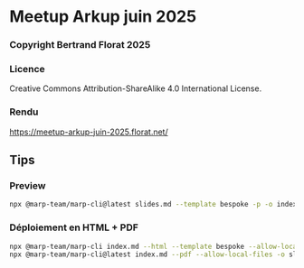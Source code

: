 # Meetup Arkup juin 2025

### Copyright Bertrand Florat 2025

### Licence
Creative Commons Attribution-ShareAlike 4.0 International License.

### Rendu
https://meetup-arkup-juin-2025.florat.net/

## Tips

### Preview

```bash
npx @marp-team/marp-cli@latest slides.md --template bespoke -p -o index.html
```

### Déploiement en HTML + PDF

```bash
npx @marp-team/marp-cli index.md --html --template bespoke --allow-local-files -o index.html && \
npx @marp-team/marp-cli@latest index.md --pdf --allow-local-files -o slides-meetup-arkup-2025.pdf
```

